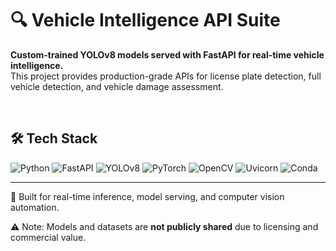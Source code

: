 # 🔍 Vehicle Intelligence API Suite

**Custom-trained YOLOv8 models served with FastAPI for real-time vehicle intelligence.**  
This project provides production-grade APIs for license plate detection, full vehicle detection, and vehicle damage assessment.

<br>

## 🛠️ Tech Stack

![Python](https://img.shields.io/badge/Python-3.11-blue?logo=python&logoColor=white)
![FastAPI](https://img.shields.io/badge/FastAPI-0.110.0-green?logo=fastapi)
![YOLOv8](https://img.shields.io/badge/YOLOv8-ultralytics-orange?logo=openai&logoColor=white)
![PyTorch](https://img.shields.io/badge/PyTorch-2.1.0-red?logo=pytorch)
![OpenCV](https://img.shields.io/badge/OpenCV-4.8.0-blue?logo=opencv&logoColor=white)
![Uvicorn](https://img.shields.io/badge/Uvicorn-ASGI-8A2BE2?logo=uvicorn&logoColor=white)
![Conda](https://img.shields.io/badge/Conda-Forge-44BB88?logo=anaconda)

---

🚀 Built for real-time inference, model serving, and computer vision automation.

⚠️ Note: Models and datasets are **not publicly shared** due to licensing and commercial value.
